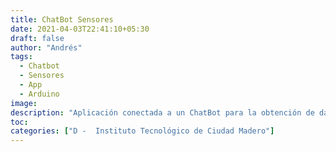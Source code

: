 ```yaml
---
title: ChatBot Sensores
date: 2021-04-03T22:41:10+05:30
draft: false
author: "Andrés"
tags:
  - Chatbot
  - Sensores
  - App
  - Arduino
image:
description: "Aplicación conectada a un ChatBot para la obtención de datos de sensores"
toc:
categories: ["D -  Instituto Tecnológico de Ciudad Madero"]
---
```

